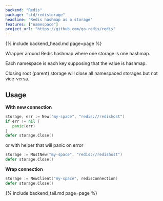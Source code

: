 ```yaml
---
backend: "Redis"
package: "std/redistorage"
headline: "Redis hashmap as a storage"
features: ["namespace"]
project_url: "https://github.com/go-redis/redis"
---
```

{% include backend_head.md page=page %}

Wrapper around Redis hashmap where one storage is one hashmap.

Each namespace is each key supposing that the value is hashmap.

Closing root (parent) storage will close all namespaced storages but not vice-versa.


## Usage

**With new connection**

```go
storage, err := New("my-space", "redis://redishost")
if err != nil {
   panic(err)    
}
defer storage.Close()
```

or with helper that will panic on error

```go
storage := MustNew("my-space", "redis://redishost")
defer storage.Close()
```

**Wrap connection**

```go
storage := NewClient("my-space", redisConnection)
defer storage.Close()
```

{% include backend_tail.md page=page %}